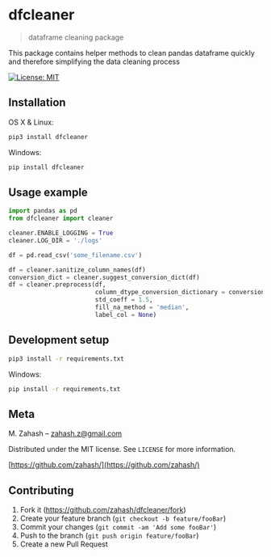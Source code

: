 # dfcleaner

> dataframe cleaning package

This package contains helper methods to clean pandas dataframe quickly and therefore simplifying the data cleaning process

[![License: MIT](https://img.shields.io/badge/License-MIT-yellow.svg)](https://opensource.org/licenses/MIT)

## Installation

OS X & Linux:

```sh
pip3 install dfcleaner
```

Windows:

```sh
pip install dfcleaner
```

## Usage example

```Python
import pandas as pd
from dfcleaner import cleaner

cleaner.ENABLE_LOGGING = True
cleaner.LOG_DIR = './logs'

df = pd.read_csv('some_filename.csv')

df = cleaner.sanitize_column_names(df)
conversion_dict = cleaner.suggest_conversion_dict(df)
df = cleaner.preprocess(df,
                        column_dtype_conversion_dictionary = conversion_dict,
                        std_coeff = 1.5,
                        fill_na_method = 'median',
                        label_col = None)
```

## Development setup

```sh
pip3 install -r requirements.txt
```

Windows:

```sh
pip install -r requirements.txt
```

## Meta

M. Zahash – zahash.z@gmail.com

Distributed under the MIT license. See `LICENSE` for more information.

[https://github.com/zahash/](https://github.com/zahash/)

## Contributing

1. Fork it (<https://github.com/zahash/dfcleaner/fork>)
2. Create your feature branch (`git checkout -b feature/fooBar`)
3. Commit your changes (`git commit -am 'Add some fooBar'`)
4. Push to the branch (`git push origin feature/fooBar`)
5. Create a new Pull Request
